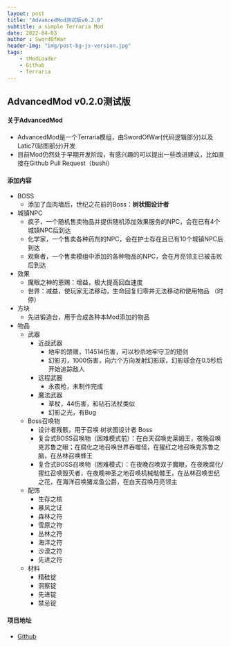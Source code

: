 ```yaml
---
layout: post
title: "AdvancedMod测试版v0.2.0"
subtitle: a simple Terraria Mod
date: 2022-04-03
author : SwordOfWar
header-img: "img/post-bg-js-version.jpg"
tags:
    - tModLoader
    - Github
    - Terraria
---
```


## AdvancedMod v0.2.0测试版
#### 关于AdvancedMod
 + AdvancedMod是一个Terraria模组，由SwordOfWar(代码逻辑部分)以及Latic7(贴图部分)开发
 + 目前Mod仍然处于早期开发阶段，有感兴趣的可以提出一些改进建议，比如直接在Github Pull Request（bushi）
#### 添加内容

+ BOSS
  - 添加了血肉墙后，世纪之花前的Boss：**树状图设计者**
+ 城镇NPC
  + 疯子，一个随机售卖物品并提供随机添加效果服务的NPC，会在已有4个城镇NPC后到达
  + 化学家，一个售卖各种药剂的NPC，会在护士存在且已有10个城镇NPC后到达
  + 观察者，一个售卖模组中添加的各种物品的NPC，会在月亮领主已被击败后到达
+ 效果
  + 魔眼之神的恩赐：增益，极大提高回血速度
  + 世界：减益，使玩家无法移动，生命回复归零并无法移动和使用物品 （时停）
+ 方块
  + 先进锻造台，用于合成各种本Mod添加的物品
+ 物品
  + 武器
    + 近战武器
      - 地牢的馈赠，114514伤害，可以秒杀地牢守卫的短剑
      - 幻影刃，1000伤害，向六个方向发射幻影球，幻影球会在0.5秒后开始追踪敌人
    + 远程武器
      + 永夜枪，未制作完成
    + 魔法武器
      + 草杖，44伤害，和钻石法杖类似
      + 幻影之光，有Bug
  + Boss召唤物
    + 设计者残骸，用于召唤 树状图设计者 Boss
    + 复合式BOSS召唤物（困难模式前）：在白天召唤史莱姆王，夜晚召唤克苏鲁之眼；在腐化之地召唤世界吞噬怪，在猩红之地召唤克苏鲁之脑，在丛林召唤蜂王
    + 复合式BOSS召唤物（困难模式）：在夜晚召唤双子魔眼，在夜晚腐化/猩红召唤毁灭者，在夜晚神圣之地召唤机械骷髅王，在丛林召唤世纪之花，在海洋召唤猪龙鱼公爵，在白天召唤月亮领主
  + 配饰
    + 生存之核
    + 暴风之证
    + 森林之符
    + 雪原之符
    + 丛林之符
    + 海洋之符
    + 沙漠之符
    + 先进之符
  + 材料
    + 精硅锭
    + 洞察锭
    + 先进锭
    + 禁忌锭

#### 项目地址
 + [Github](https://github.com/Fe2345/AdvancedMod)